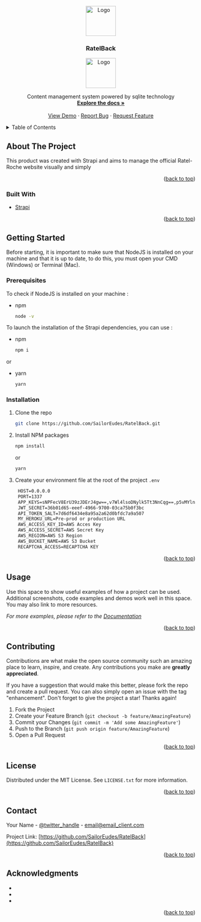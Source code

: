 <div id="top"></div>
<!--
*** Thanks for checking out the Best-README-Template. If you have a suggestion
*** that would make this better, please fork the repo and create a pull request
*** or simply open an issue with the tag "enhancement".
*** Don't forget to give the project a star!
*** Thanks again! Now go create something AMAZING! :D
-->



<!-- PROJECT SHIELDS -->
<!--
*** I'm using markdown "reference style" links for readability.
*** Reference links are enclosed in brackets [ ] instead of parentheses ( ).
*** See the bottom of this document for the declaration of the reference variables
*** for contributors-url, forks-url, etc. This is an optional, concise syntax you may use.
*** https://www.markdownguide.org/basic-syntax/#reference-style-links
-->

<!-- PROJECT LOGO -->
<br />
<div align="center">
  <a href="https://github.com/SailorEudes/RatelBack">
    <img src="https://i.imgur.com/iAJT8PT.png" alt="Logo" width="80">
  </a>

<h3 align="center">RatelBack</h3>

<center><img src="https://i.imgur.com/VwWOjIt.png" alt="Logo" width="80"></center>

  <p align="center">
    Content management system powered by sqlite technology
    <br />
    <a href="https://github.com/SailorEudes/RatelBack"><strong>Explore the docs »</strong></a>
    <br />
    <br />
    <a href="https://github.com/SailorEudes/RatelBack">View Demo</a>
    ·
    <a href="https://github.com/SailorEudes/RatelBack/issues">Report Bug</a>
    ·
    <a href="https://github.com/SailorEudes/RatelBack/issues">Request Feature</a>
  </p>
</div>



<!-- TABLE OF CONTENTS -->
<details>
  <summary>Table of Contents</summary>
  <ol>
    <li>
      <a href="#about-the-project">About The Project</a>
      <ul>
        <li><a href="#built-with">Built With</a></li>
      </ul>
    </li>
    <li>
      <a href="#getting-started">Getting Started</a>
      <ul>
        <li><a href="#prerequisites">Prerequisites</a></li>
        <li><a href="#installation">Installation</a></li>
      </ul>
    </li>
    <li><a href="#usage">Usage</a></li>
    <li><a href="#contributing">Contributing</a></li>
    <li><a href="#license">License</a></li>
    <li><a href="#contact">Contact</a></li>
    <li><a href="#acknowledgments">Acknowledgments</a></li>
  </ol>
</details>



<!-- ABOUT THE PROJECT -->
## About The Project

This product was created with Strapi and aims to manage the official Ratel-Roche website visually and simply

<p align="right">(<a href="#top">back to top</a>)</p>



### Built With

* [Strapi](https://strapi.io/)

<p align="right">(<a href="#top">back to top</a>)</p>



<!-- GETTING STARTED -->
## Getting Started

Before starting, it is important to make sure that NodeJS is installed on your machine and that it is up to date, to do this, 
you must open your CMD (Windows) or Terminal (Mac).

### Prerequisites

To check if NodeJS is installed on your machine :
* npm
  ```sh
  node -v
  ```

To launch the installation of the Strapi dependencies, you can use :
* npm
  ```sh
  npm i
  ```
or
* yarn
  ```sh
  yarn
  ```

### Installation

1. Clone the repo
   ```sh
   git clone https://github.com/SailorEudes/RatelBack.git
   ```
2. Install NPM packages
   ```sh
   npm install
   ```
    or
   ```sh
   yarn
   ```
4. Create your environment file at the root of the project `.env`
   ```html
    HOST=0.0.0.0
    PORT=1337
    APP_KEYS=sNPFecV8ErU39zJDErJ4gw==,v7Wl4lsoDNylk5Tt3NnCqg==,p5vMYln+JCQ4bhwBHz2Ebg==,YAX6wK4mL+Yo8E8WMx3ksw==
    JWT_SECRET=36b01d65-eeef-4966-9700-03ca75b0f3bc
    API_TOKEN_SALT=7d6df6434e8a95a2a62d0bfdc7a9a507
    MY_HEROKU_URL=Pre-prod or production URL
    AWS_ACCESS_KEY_ID=AWS Acces Key
    AWS_ACCESS_SECRET=AWS Secret Key
    AWS_REGION=AWS S3 Region
    AWS_BUCKET_NAME=AWS S3 Bucket
    RECAPTCHA_ACCESS=RECAPTCHA KEY
   ```

<p align="right">(<a href="#top">back to top</a>)</p>



<!-- USAGE EXAMPLES -->
## Usage

Use this space to show useful examples of how a project can be used. Additional screenshots, code examples and demos work well in this space. You may also link to more resources.

_For more examples, please refer to the [Documentation](https://example.com)_

<p align="right">(<a href="#top">back to top</a>)</p>

<!-- CONTRIBUTING -->
## Contributing

Contributions are what make the open source community such an amazing place to learn, inspire, and create. Any contributions you make are **greatly appreciated**.

If you have a suggestion that would make this better, please fork the repo and create a pull request. You can also simply open an issue with the tag "enhancement".
Don't forget to give the project a star! Thanks again!

1. Fork the Project
2. Create your Feature Branch (`git checkout -b feature/AmazingFeature`)
3. Commit your Changes (`git commit -m 'Add some AmazingFeature'`)
4. Push to the Branch (`git push origin feature/AmazingFeature`)
5. Open a Pull Request

<p align="right">(<a href="#top">back to top</a>)</p>



<!-- LICENSE -->
## License

Distributed under the MIT License. See `LICENSE.txt` for more information.

<p align="right">(<a href="#top">back to top</a>)</p>



<!-- CONTACT -->
## Contact

Your Name - [@twitter_handle](https://twitter.com/twitter_handle) - email@email_client.com

Project Link: [https://github.com/SailorEudes/RatelBack](https://github.com/SailorEudes/RatelBack)

<p align="right">(<a href="#top">back to top</a>)</p>



<!-- ACKNOWLEDGMENTS -->
## Acknowledgments

* []()
* []()
* []()

<p align="right">(<a href="#top">back to top</a>)</p>



<!-- MARKDOWN LINKS & IMAGES -->
<!-- https://www.markdownguide.org/basic-syntax/#reference-style-links -->
[contributors-shield]: https://img.shields.io/github/contributors/github_username/repo_name.svg?style=for-the-badge
[contributors-url]: https://github.com/SailorEudes/RatelBack/graphs/contributors
[forks-shield]: https://img.shields.io/github/forks/github_username/repo_name.svg?style=for-the-badge
[forks-url]: https://github.com/SailorEudes/RatelBack/network/members
[stars-shield]: https://img.shields.io/github/stars/github_username/repo_name.svg?style=for-the-badge
[stars-url]: https://github.com/SailorEudes/RatelBack/stargazers
[issues-shield]: https://img.shields.io/github/issues/github_username/repo_name.svg?style=for-the-badge
[issues-url]: https://github.com/SailorEudes/RatelBack/issues
[license-shield]: https://img.shields.io/github/license/github_username/repo_name.svg?style=for-the-badge
[license-url]: https://github.com/SailorEudes/RatelBack/blob/master/LICENSE.txt
[linkedin-shield]: https://img.shields.io/badge/-LinkedIn-black.svg?style=for-the-badge&logo=linkedin&colorB=555
[linkedin-url]: https://linkedin.com/in/linkedin_username
[product-screenshot]: images/screenshot.png